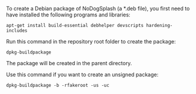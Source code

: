 
To create a Debian package of NoDogSplash (a *.deb file),
you first need to have installed the following programs and libraries:

```
apt-get install build-essential debhelper devscripts hardening-includes
```

Run this command in the repository root folder to create the package:

```
dpkg-buildpackage
```

The package will be created in the parent directory.


Use this command if you want to create an unsigned package:

```
dpkg-buildpackage -b -rfakeroot -us -uc
```

